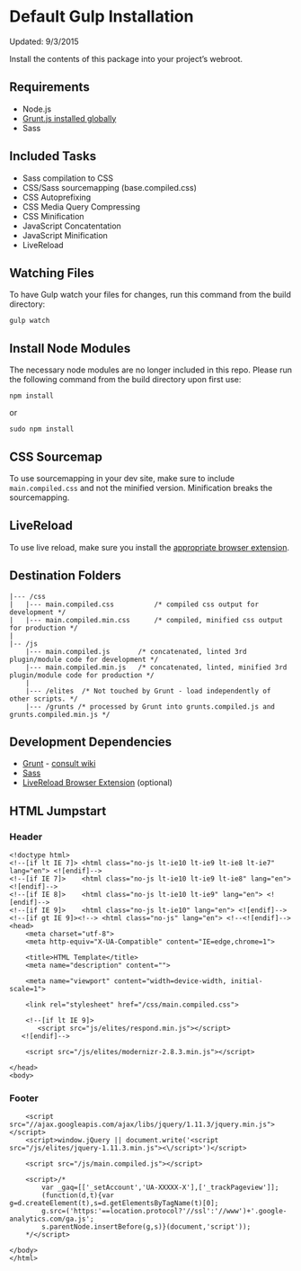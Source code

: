 # Default Gulp Installation

Updated: 9/3/2015

Install the contents of this package into your project’s webroot.

## Requirements

- Node.js
- [Grunt.js installed globally](http://wiki.local/Grunt)
- Sass

## Included Tasks

- Sass compilation to CSS
- CSS/Sass sourcemapping (base.compiled.css)
- CSS Autoprefixing
- CSS Media Query Compressing
- CSS Minification
- JavaScript Concatentation
- JavaScript Minification
- LiveReload

## Watching Files

To have Gulp watch your files for changes, run this command from the build directory:

`gulp watch`

## Install Node Modules

The necessary node modules are no longer included in this repo.  Please run the following command from the build directory upon first use:

`npm install`

or

`sudo npm install`

## CSS Sourcemap

To use sourcemapping in your dev site, make sure to include `main.compiled.css` and not the minified version. Minification breaks the sourcemapping.

## LiveReload

To use live reload, make sure you install the [appropriate browser extension](http://feedback.livereload.com/knowledgebase/articles/86242-how-do-i-install-and-use-the-browser-extensions).

## Destination Folders

    |--- /css
    |   |--- main.compiled.css 			/* compiled css output for development */
    |   |--- main.compiled.min.css 		/* compiled, minified css output for production */
	|
    |-- /js
        |--- main.compiled.js 		/* concatenated, linted 3rd plugin/module code for development */
        |--- main.compiled.min.js 	/* concatenated, linted, minified 3rd plugin/module code for production */
    	|
    	|--- /elites  /* Not touched by Grunt - load independently of other scripts. */
        |--- /grunts /* processed by Grunt into grunts.compiled.js and grunts.compiled.min.js */     


## Development Dependencies

- [Grunt](http://gruntjs.com/) - [consult wiki](http://wiki.local/Grunt)
- [Sass](http://sass-lang.com/)
- [LiveReload Browser Extension](http://feedback.livereload.com/knowledgebase/articles/86242-how-do-i-install-and-use-the-browser-extensions) (optional)

## HTML Jumpstart

### Header

    <!doctype html>
    <!--[if lt IE 7]> <html class="no-js lt-ie10 lt-ie9 lt-ie8 lt-ie7" lang="en"> <![endif]-->
    <!--[if IE 7]>    <html class="no-js lt-ie10 lt-ie9 lt-ie8" lang="en"> <![endif]-->
    <!--[if IE 8]>    <html class="no-js lt-ie10 lt-ie9" lang="en"> <![endif]-->
    <!--[if IE 9]>    <html class="no-js lt-ie10" lang="en"> <![endif]-->
    <!--[if gt IE 9]><!--> <html class="no-js" lang="en"> <!--<![endif]-->
    <head>
        <meta charset="utf-8">
        <meta http-equiv="X-UA-Compatible" content="IE=edge,chrome=1">

        <title>HTML Template</title>
        <meta name="description" content="">

        <meta name="viewport" content="width=device-width, initial-scale=1">

        <link rel="stylesheet" href="/css/main.compiled.css">

        <!--[if lt IE 9]>
           <script src="js/elites/respond.min.js"></script>
       <![endif]-->

        <script src="/js/elites/modernizr-2.8.3.min.js"></script>

    </head>
    <body>

### Footer

        <script src="//ajax.googleapis.com/ajax/libs/jquery/1.11.3/jquery.min.js"></script>
        <script>window.jQuery || document.write('<script src="/js/elites/jquery-1.11.3.min.js"><\/script>')</script>

        <script src="/js/main.compiled.js"></script>

        <script>/*
            var _gaq=[['_setAccount','UA-XXXXX-X'],['_trackPageview']];
            (function(d,t){var g=d.createElement(t),s=d.getElementsByTagName(t)[0];
            g.src=('https:'==location.protocol?'//ssl':'//www')+'.google-analytics.com/ga.js';
            s.parentNode.insertBefore(g,s)}(document,'script'));
        */</script>

    </body>
    </html>
